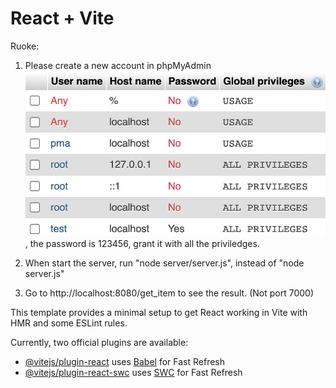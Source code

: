 # React + Vite

Ruoke:
1. Please create a new account in phpMyAdmin
![Alt text](image.png), the password is 123456, grant it with all the priviledges.

2. When start the server, run "node server/server.js", instead of "node server.js"

3. Go to http://localhost:8080/get_item to see the result. (Not port 7000)

This template provides a minimal setup to get React working in Vite with HMR and some ESLint rules.

Currently, two official plugins are available:

- [@vitejs/plugin-react](https://github.com/vitejs/vite-plugin-react/blob/main/packages/plugin-react/README.md) uses [Babel](https://babeljs.io/) for Fast Refresh
- [@vitejs/plugin-react-swc](https://github.com/vitejs/vite-plugin-react-swc) uses [SWC](https://swc.rs/) for Fast Refresh
